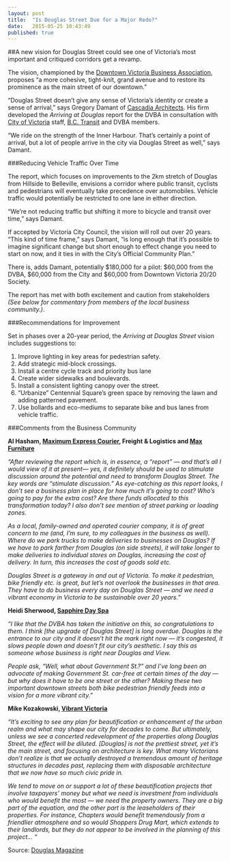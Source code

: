 ```yaml
---
layout: post
title:  "Is Douglas Street Due for a Major Redo?"
date:   2015-05-25 10:43:49
published: true
---
```


##A new vision for Douglas Street could see one of Victoria’s most important and critiqued corridors get a revamp.

The vision, championed by the [Downtown Victoria Business Association](http://downtownvictoria.ca/), proposes “a more cohesive, tight-knit, grand avenue and to restore its prominence as the main street of our downtown.”

“Douglas Street doesn’t give any sense of Victoria’s identity or create a sense of arrival,” says Gregory Damant of [Cascadia Architects](http://cascadiaarchitects.ca/). His firm developed the *Arriving at Douglas* report for the DVBA in consultation with [City of Victoria](http://www.victoria.ca) staff, [B.C. Transit](http://bctransit.com/victoria) and DVBA members.

“We ride on the strength of the Inner Harbour. That’s certainly a point of arrival, but a lot of people arrive in the city via Douglas Street as well,” says Damant.

###Reducing Vehicle Traffic Over Time

The report, which focuses on improvements to the 2km stretch of Douglas from Hillside to Belleville, envisions a corridor where public transit, cyclists and pedestrians will eventually take precedence over automobiles. Vehicle traffic would potentially be restricted to one lane in either direction.

“We’re not reducing traffic but shifting it more to bicycle and transit over time,” says Damant.

If accepted by Victoria City Council, the vision will roll out over 20 years. “This kind of time frame,” says Damant, “is long enough that it’s possible to imagine significant change but short enough to effect change you need to start on now, and it ties in with the City’s Official Community Plan.”

There is, adds Damant, potentially $180,000 for a pilot: $60,000 from the DVBA, $60,000 from the City and $60,000 from Downtown Victoria 20/20 Society.

The report has met with both excitement and caution from stakeholders *(See below for commentary from members of the local business community.)*.

###Recommendations for Improvement

Set in phases over a 20-year period, the *Arriving at Douglas Street* vision includes suggestions to:

1. Improve lighting in key areas for pedestrian safety.
2. Add strategic mid-block crossings.
3. Install a centre cycle track and priority bus lane
4. Create wider sidewalks and boulevards.
5. Install a consistent lighting canopy over the street.
6. “Urbanize” Centennial Square’s green space by removing the lawn and adding patterned pavement.
7. Use bollards and eco-mediums to separate bike and bus lanes from vehicle traffic.

###Comments from the Business Community

**Al Hasham, [Maximum Express Courier](http://www.maxcourier.com/), Freight & Logistics and [Max Furniture](http://maxfurniture.ca/)**

*“After reviewing the report which is, in essence, a “report” — and that’s all I would view of it at present— yes, it definitely should be used to stimulate discussion around the potential and need to transform Douglas Street. The key words are “stimulate discussion.” As eye-catching as this report looks, I don’t see a business plan in place for how much it’s going to cost? Who’s going to pay for the extra cost? Are there funds allocated to this transformation today? I also don’t see mention of street parking or loading zones.*

*As a local, family-owned and operated courier company, it is of great concern to me (and, I’m sure, to my colleagues in the business as well). Where do we park trucks to make deliveries to businesses on Douglas? If we have to park farther from Douglas (on side streets), it will take longer to make deliveries to individual stores on Douglas, increasing the cost of delivery. In turn, this increases the cost of goods sold etc.*

*Douglas Street is a gateway in and out of Victoria. To make it pedestrian, bike friendly etc. is great, but let’s not overlook the businesses in that area. They have to do business every day on Douglas Street — and we need a vibrant economy in Victoria to be sustainable over 20 years.”*

**Heidi Sherwood, [Sapphire Day Spa](https://sapphiredayspa.com/)**

*“I like that the DVBA has taken the initiative on this, so congratulations to them. I think [the upgrade of Douglas Street] is long overdue. Douglas is the entrance to our city and it doesn’t hit the mark right now — it’s congested, it slows people down and doesn’t fit our city’s aesthetic. I say this as someone whose business is right near Douglas and View.*

*People ask, “Well, what about Government St.?” and I’ve long been an advocate of making Government St. car-free at certain times of the day — but why does it have to be one street or the other? Making these two important downtown streets both bike pedestrian friendly feeds into a vision for a more vibrant city.”*

**Mike Kozakowski, [Vibrant Victoria](http://vibrantvictoria.ca/)**

*“It’s exciting to see any plan for beautification or enhancement of the urban realm and what may shape our city for decades to come. But ultimately, unless we see a concerted redevelopment of the properties along Douglas Street, the effect will be diluted. [Douglas] is not the prettiest street, yet it’s the main street, and focusing on architecture is key. What many Victorians don’t realize is that we actually destroyed a tremendous amount of heritage structures in decades past, replacing them with disposable architecture that we now have so much civic pride in.*

*We tend to move on or support a lot of these beautification projects that involve taxpayers’ money but what we need is investment from individuals who would benefit the most — we need the property owners. They are a big part of the equation, and the other part is the leaseholders of their properties. For instance, Chapters would benefit tremendously from a friendlier atmosphere and so would Shoppers Drug Mart, which extends to their landlords, but they do not appear to be involved in the planning of this project… “*

Source: <a href="http://www.douglasmagazine.com/is-douglas-street-due-for-a-redo/" target="_blank">Douglas Magazine</a>